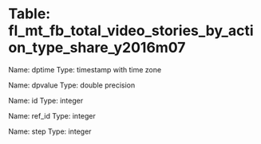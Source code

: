 Table: fl_mt_fb_total_video_stories_by_action_type_share_y2016m07
=================================================================

Name: dptime
Type: timestamp with time zone

Name: dpvalue
Type: double precision

Name: id
Type: integer

Name: ref_id
Type: integer

Name: step
Type: integer

